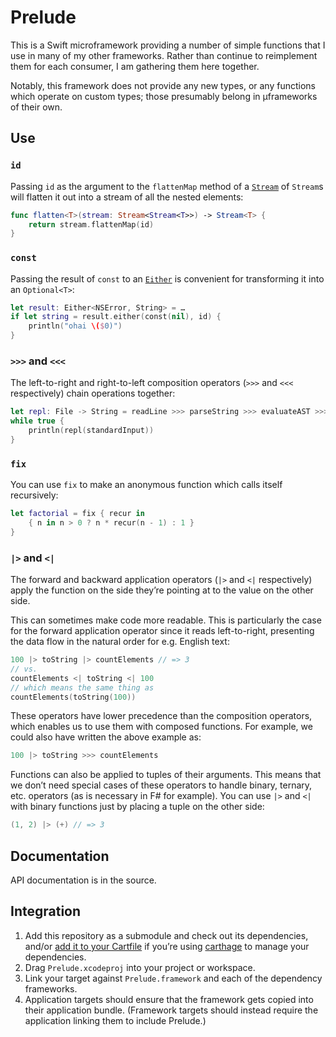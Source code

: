 # Prelude

This is a Swift microframework providing a number of simple functions that I use in many of my other frameworks. Rather than continue to reimplement them for each consumer, I am gathering them here together.

Notably, this framework does not provide any new types, or any functions which operate on custom types; those presumably belong in µframeworks of their own.


## Use

### `id`

Passing `id` as the argument to the `flattenMap` method of a [`Stream`](https://github.com/robrix/Traversal) of `Stream`s will flatten it out into a stream of all the nested elements:

```swift
func flatten<T>(stream: Stream<Stream<T>>) -> Stream<T> {
	return stream.flattenMap(id)
}
```


### `const`

Passing the result of `const` to an [`Either`](https://github.com/robrix/Either) is convenient for transforming it into an `Optional<T>`:

```swift
let result: Either<NSError, String> = …
if let string = result.either(const(nil), id) {
	println("ohai \($0)")
}
```


### `>>>` and `<<<`

The left-to-right and right-to-left composition operators (`>>>` and `<<<` respectively) chain operations together:

```swift
let repl: File -> String = readLine >>> parseString >>> evaluateAST >>> toString
while true {
	println(repl(standardInput))
}
```


### `fix`

You can use `fix` to make an anonymous function which calls itself recursively:

```swift
let factorial = fix { recur in
	{ n in n > 0 ? n * recur(n - 1) : 1 }
}
```

### `|>` and `<|`

The forward and backward application operators (`|>` and `<|` respectively) apply the function on the side they’re pointing at to the value on the other side.

This can sometimes make code more readable. This is particularly the case for the forward application operator since it reads left-to-right, presenting the data flow in the natural order for e.g. English text:

```swift
100 |> toString |> countElements // => 3
// vs.
countElements <| toString <| 100
// which means the same thing as
countElements(toString(100))
```

These operators have lower precedence than the composition operators, which enables us to use them with composed functions. For example, we could also have written the above example as:

```swift
100 |> toString >>> countElements
```

Functions can also be applied to tuples of their arguments. This means that we don’t need special cases of these operators to handle binary, ternary, etc. operators (as is necessary in F# for example). You can use `|>` and `<|` with binary functions just by placing a tuple on the other side:

```swift
(1, 2) |> (+) // => 3
```


## Documentation

API documentation is in the source.


## Integration

1. Add this repository as a submodule and check out its dependencies, and/or [add it to your Cartfile](https://github.com/Carthage/Carthage/blob/master/Documentation/Artifacts.md#cartfile) if you’re using [carthage](https://github.com/Carthage/Carthage/) to manage your dependencies.
2. Drag `Prelude.xcodeproj` into your project or workspace.
3. Link your target against `Prelude.framework` and each of the dependency frameworks.
4. Application targets should ensure that the framework gets copied into their application bundle. (Framework targets should instead require the application linking them to include Prelude.)
